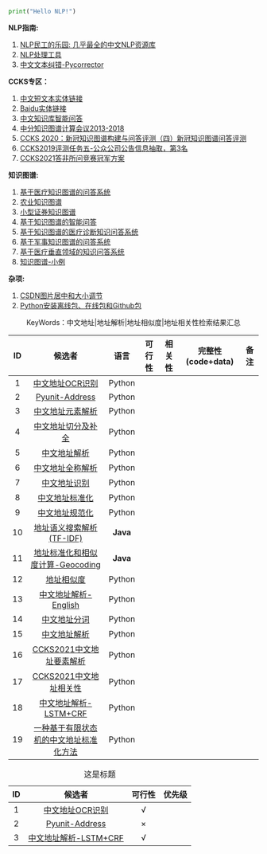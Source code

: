 ```python
print("Hello NLP!")
```

**NLP指南:**

1. [NLP民工的乐园: 几乎最全的中文NLP资源库](https://github.com/fighting41love/funNLP)
2. [NLP处理工具](https://github.com/ownthink/Jiagu)
3. [中文文本纠错-Pycorrector](https://github.com/shibing624/pycorrector)


**CCKS专区：**

1. [中文短文本实体链接](https://github.com/AlexYangLi/ccks2019_el)
2. [Baidu实体链接](https://github.com/panchunguang/ccks_baidu_entity_link)
3. [中文知识库智能问答](https://github.com/duterscmy/ccks2019-ckbqa-4th-codes)
4. [中分知识图谱计算会议2013-2018](https://github.com/liuhuanyong/KnowledgeGraphSlides)
5. [CCKS 2020：新冠知识图谱构建与问答评测（四）新冠知识图谱问答评测](https://github.com/WangShengguang/ccks-2020)
6. [CCKS2019评测任务五-公众公司公告信息抽取，第3名](https://github.com/houking-can/CCKS2019-Task5)
7. [CCKS2021答非所问竞赛冠军方案](https://github.com/WENGSYX/CCKS2021-Scheme-Sharing)


**知识图谱:**

1. [基于医疗知识图谱的问答系统](https://github.com/liuhuanyong/QASystemOnMedicalKG)
2. [农业知识图谱](https://github.com/qq547276542/Agriculture_KnowledgeGraph)
3. [小型证券知识图谱](https://github.com/lemonhu/stock-knowledge-graph)
4. [基于知识图谱的智能问答](https://github.com/WenRichard/KBQA-BERT)
5. [基于知识图谱的医疗诊断知识问答系统](https://github.com/wangle1218/KBQA-for-Diagnosis)
6. [基于军事知识图谱的问答系统](https://github.com/liuhuanyong/QAonMilitaryKG)
7. [基于医疗垂直领域的知识问答系统](https://github.com/baiyang2464/chatbot-base-on-Knowledge-Graph)
8. [知识图谱-小例](https://github.com/Skyellbin/neo4j-python-pandas-py2neo-v3)

**杂项:**

1. [CSDN图片居中和大小调节](https://blog.csdn.net/qq_43012792/article/details/107896047)
2. [Python安装离线包、在线包和Github包](https://blog.csdn.net/tandelin/article/details/103664721)


<p align="center">KeyWords：中文地址|地址解析|地址相似度|地址相关性检索结果汇总</p>
  
|  ID  |                            候选者                            |   语言   | 可行性 | 相关性 | 完整性(code+data) | 备注 |
| :--: | :----------------------------------------------------------: | :------: | :----: | :----: | :---------------: | :--: |
|  1   | [中文地址OCR识别](https://github.com/Walleclipse/ChineseAddress_OCR) |  Python  |        |        |                   |      |
|  2   |  [Pyunit-Address](https://github.com/PyUnit/pyunit-address)  |  Python  |        |        |                   |      |
|  3   | [中文地址元素解析](https://github.com/yihenglu/chinese-address-segment) |  Python  |        |        |                   |      |
|  4   | [中文地址切分及补全](https://github.com/tidalmelon/addrseg)  |  Python  |        |        |                   |      |
|  5   | [中文地址解析](https://github.com/BlackCatXJ/ch_address_parsing) |  Python  |        |        |                   |      |
|  6   | [中文地址全称解析](https://github.com/orgatAI/address-parser) |  Python  |        |        |                   |      |
|  7   | [中文地址识别](https://github.com/gump1368/address-recognition) |  Python  |        |        |                   |      |
|  8   | [中文地址标准化](https://github.com/zzd1990421/AddressFormat) |  Python  |        |        |                   |      |
|  9   | [中文地址规范化](https://github.com/wangyulu1993/ranqi_word_split) |  Python  |        |        |                   |      |
|  10  | [地址语义搜索解析(TF-IDF)](https://github.com/liuzhibin-cn/address-semantic-search) | **Java** |        |        |                   |      |
|  11  | [地址标准化和相似度计算-Geocoding](https://github.com/IceMimosa/geocoding) | **Java** |        |        |                   |      |
|  12  | [地址相似度](https://github.com/Janly238/address_similirity) |  Python  |        |        |                   |      |
|  13  | [中文地址解析-English](https://github.com/leodotnet/neural-chinese-address-parsing) |  Python  |        |        |                   |      |
|  14  | [中文地址分词](https://github.com/SuperMap/address-matching) |  Python  |        |        |                   |      |
|  15  | [中文地址解析](https://github.com/CivicKnowledge/address_parser) |  Python  |        |        |                   |      |
|  16  | [CCKS2021中文地址要素解析](https://github.com/xueyouluo/ccks2021-track2-code) |  Python  |        |        |                   |      |
|  17  | [CCKS2021中文地址相关性](https://github.com/wodejiafeiyu/ccks2021-track3-top1) |  Python  |        |        |                   |      |
|  18  | [中文地址解析-LSTM+CRF](https://github.com/frankhjh/Address_Element_Parsing) |  Python  |        |        |                   |      |
|  19  | [一种基于有限状态机的中文地址标准化方法](https://download.csdn.net/download/weixin_39840924/11399198?utm_medium=distribute.pc_relevant_download.none-task-download-2~default~OPENSEARCH~Rate-9.dl_default&depth_1-utm_source=distribute.pc_relevant_download.none-task-download-2~default~OPENSEARCH~Rate-9.dl_default&dest=https%3A%2F%2Fdownload.csdn.net%2Fdownload%2Fweixin_39840924%2F11399198&spm=1003.2020.3001.6616.10) |  Python  |        |        |                   |      |


<!--Typora + HTML(检查) + Notepad++解析-->
<html>
    <body>
        <table align="center">
            <caption align="top">这是标题</caption>
            <thead>
                <tr>
                    <th style="text-align:center;">ID</th>
                    <th style="text-align:center;">候选者</th>
                    <th style="text-align:center;">可行性</th>
                    <th style="text-align:center;">优先级</th>
                </tr>
            </thead>
            <tbody>
                <tr>
                    <td style="text-align:center;">1</td>
                    <td style="text-align:center;">
                        <a href="https://github.com/Walleclipse/ChineseAddress_OCR">中文地址OCR识别</a>
                    </td>
                    <td style="text-align:center;">√</td>
                    <td style="text-align:center;"></td>
                </tr>
                <tr>
                    <td style="text-align:center;">2</td>
                    <td style="text-align:center;">
                        <a href="https://github.com/PyUnit/pyunit-address">Pyunit-Address</a>
                    </td>
                    <td style="text-align:center;">×</td>
                    <td style="text-align:center;"></td>
                </tr>
                <tr>
                    <td style="text-align:center;">3</td>
                    <td style="text-align:center;">
                        <a href="https://github.com/frankhjh/Address_Element_Parsing">中文地址解析-LSTM+CRF</a>
                    </td>
                    <td style="text-align:center;">√</td>
                    <td style="text-align:center;"></td>
                </tr>
            </tbody>
        </table>
    </body>
</html>



